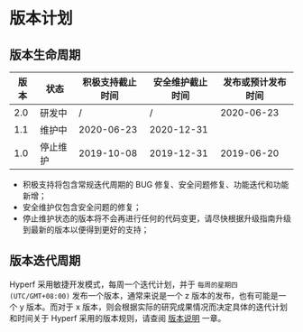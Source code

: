 # 版本计划

## 版本生命周期

| 版本 | 状态   | 积极支持截止时间 | 安全维护截止时间 | 发布或预计发布时间 |
| ---- | -------- | ---------------- | ---------------- | ------------------ |
| 2.0  | 研发中 | /                | /                | 2020-06-23         |
| 1.1  | 维护中 | 2020-06-23       | 2020-12-31       |                    |
| 1.0  | 停止维护 | 2019-10-08       | 2019-12-31       | 2019-06-20         |

* 积极支持将包含常规迭代周期的 BUG 修复、安全问题修复、功能迭代和功能新增；
* 安全维护仅包含安全问题的修复；
* 停止维护状态的版本将不会再进行任何的代码变更，请尽快根据升级指南升级到最新的版本以便得到更好的支持；


## 版本迭代周期

Hyperf 采用敏捷开发模式，每周一个迭代计划，并于 `每周的星期四 (UTC/GMT+08:00)` 发布一个版本，通常来说是一个 z 版本的发布，也有可能是一个 y 版本。而对于 x 版本，则会根据实际的研究成果情况而决定具体的迭代计划和时间关于 Hyperf 采用的版本规则，请查阅 [版本说明](zh/versions.md) 一章。
